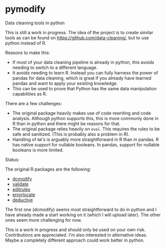 # pymodify
Data cleaning tools in python

This is still a work in progress.
The idea of the project is to create similar tools as can be found on https://github.com/data-cleaning/, but to use python instead of R.

Reasons to make this:
- If most of your data cleaning pipeline is already in python, this avoids needing to switch to a different language.
- It avoids needing to learn R. Instead you can fully harness the power of pandas for data cleaning, which is great if you already have learned pandas and want to apply your existing knowledge.
- This can be used to prove that Python has the same data manipulation capabilities as R.

There are a few challenges:
- The original package heavily makes use of code rewriting and code analysis. Although python supports this, this is more commonly done in R than in python and there might be reasons for that.
- The original package relies heavily on `eval`. This requires the rules to be safe and sanitized. (This is probably also a problem in R).
- Handling of `NA`'s is arguably more straightforward in R than in pandas. R has native support for nullable booleans. In pandas, support for nullable booleans is more limited.

Status:

The original R packages are the following:

- [dcmodify](https://github.com/data-cleaning/dcmodify)
- [validate](https://github.com/data-cleaning/validate)
- [editrules](https://github.com/data-cleaning/editrules)
- [errorlocate](https://github.com/data-cleaning/errorlocate)
- [deductive](https://github.com/data-cleaning/deductive)

The first one (dcmodify) seems most straightforward to do in python and I have already made a start working on it (which I will upload later).
The other ones seem more challenging for now.

This is a work in progress and should only be used on your own risk. Contributions are appreciated. I'm also interested in alternative ideas. Maybe a completely different approach could work better in python.
